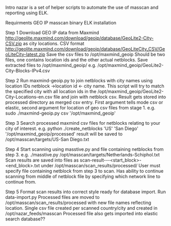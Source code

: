 Intro
nazar is a set of helper scripts to automate the use of masscan and reporting using ELK.

Requirments
GEO IP
masscan binary
ELK installation

Step 1
Download GEO IP data from Maxmind http://geolite.maxmind.com/download/geoip/database/GeoLite2-City-CSV.zip as city locations.
CSV format http://geolite.maxmind.com/download/geoip/database/GeoLiteCity_CSV/GeoLiteCity-latest.zip
Save the csv files to /opt/maxmind_geoip
Should be two files, one contains location ids and the other actual netblocks.
Save extracted files to /opt/maxmind_geoip/
e.g. /opt/maxmind_geoip/GeoLite2-City-Blocks-IPv4.csv

Step 2
Run maxmind-geoip.py to join netblocks with city names using location IDs netblock ->location id <- city name.
This script will try to match the specified city with all location ids in the /opt/maxmind_geoip/GeoLite2-City-Locations-en.csv file and join with netblock csv. Result gets stored into processed directory as merged csv entry.
First argument tells mode csv or elastic, second argument for location of geo csv files from stage 1.
e.g. sudo ./maxmind-geoip.py csv '/opt/maxmind_geoip'

Step 3
Search processed maxmind csv files for netblocks relating to your city of interest.
e.g. python ./create_netblocks 'US' 'San Diego' '/opt/maxmind_geoip/processed'
result will be saved to /opt/masscan/targets/US-San Diego.txt

Step 4
Start scanning using masstive.py and file containing netblocks from step 3.
e.g. ./masstive.py /opt/masscan/targets/Netherlands-Schiphol.txt
Scan results are saved into files as scan-result-<country>-<city>-<start_block>-<end_block>.txt
under /opt/masscan/scan_results/processed/
User must specify file containing netblock from step 3 to scan.
Has ability to continue scanning from middle of netblock file by specifying which network line to continue from.

Step 5
Format scan results into correct style ready for database import.
Run data-import.py
Processed files are moved to /opt/masscan/scan_results/processed with new file names reflecting location.
Single csv file created per scanned country/city and created in /opt/nazar_feeds/masscan
Processed file also gets imported into elastic search database??
